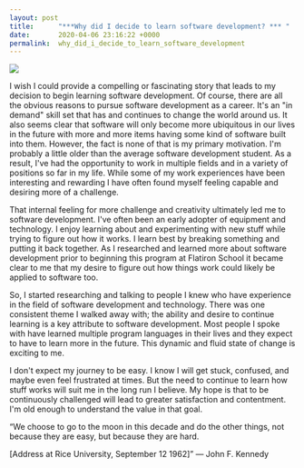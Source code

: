 ```yaml
---
layout: post
title:      "***Why did I decide to learn software development? *** "
date:       2020-04-06 23:16:22 +0000
permalink:  why_did_i_decide_to_learn_software_development
---
```


![](https://drive.google.com/drive/folders/1ww3XeCc5GnbZfBkYauS-Hcwnk3NA-LEX)

I wish I could provide a compelling or fascinating story that leads to my decision to begin learning software development.  Of course, there are all the obvious reasons to pursue software development as a career.  It's an "in demand" skill set that has and continues to change the world around us.  It also seems clear that software will only become more ubiquitous in our lives in the future with more and more items having some kind of software built into them.  However, the fact is none of that is my primary motivation.   I'm probably a little older than the average software development student.  As a result, I've had the opportunity to work in multiple fields and in a variety of positions so far in my life.  While some of my work experiences have been interesting and rewarding I have often found myself feeling capable and desiring more of a challenge. 

That internal feeling for more challenge and creativity ultimately led me to software development.  I've often been an early adopter of equipment and technology.  I enjoy learning about and experimenting with new stuff while trying to figure out how it works.  I learn best by breaking something and putting it back together.  As I researched and learned more about software development prior to beginning this program at Flatiron School it became clear to me that my desire to figure out how things work could likely be applied to software too.  

So, I started researching and talking to people I knew who have experience in the field of software development and technology.  There was one consistent theme I walked away with; the ability and desire to continue learning is a key attribute to software development.  Most people I spoke with have learned multiple program languages in their lives and they expect to have to learn more in the future.  This dynamic and fluid state of change is exciting to me.  

I don't expect my journey to be easy.  I know I will get stuck, confused, and maybe even feel frustrated at times.  But the need to continue to learn how stuff works will suit me in the long run I believe.  My hope is that to be continuously challenged will lead to greater satisfaction and contentment.  I'm old enough to understand the value in that goal.

“We choose to go to the moon in this decade and do the other things, not because they are easy, but because they are hard.

[Address at Rice University, September 12 1962]”
― John F. Kennedy




